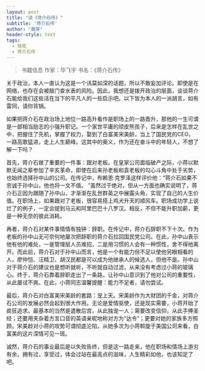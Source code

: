 ```yaml
---
layout: post
title: "读《蒋介石传》"
subtitle: '蒋介石传'
author: "磨芽"
header-style: text
tags:
  - 随笔
  - 蒋介石传
---
```


> 书籍信息  作家：毕飞宇  书名：《蒋介石传》

关于政治，本人一直认为这是一个讳莫如深的话题，所以不敢妄加评论。即使是在网络，也存在会被敲门查水表的风险。因此，我想还是拨开政治的层面，谈谈蒋介石能给我们这些活在当下的平凡人的一些启示吧。以下皆为本人的一派胡言，如有雷同，请你背锅。

如果把蒋介石在政治场上地位一路高升看作是职场上的一路晋升，那他的一生可谓是一部相当励志的小强升职记。一个家世平庸的顽皮熊孩子，后来是怎样在乱世之中，把握住了先机，掌握了权力，娶到了白富美宋美龄，当上了国民党的CEO，一路高歌猛进，走上人生巅峰。这其中的奥义，作为还在奋斗中的年轻人，不想了解一下吗？

首先，蒋介石做了重要的一件事：跟对老板。在皇家公司面临破产之际，小蒋以默默无闻之辈参加了辛亥革命，即使在后来孙老板和袁老板的勾心斗角中处于劣势，也始终选择孙中山的公司。在传记中，布赖恩·克罗泽这样评价他：“蒋介石如果不忠诚于孙中山，他也将一文不值。 ”虽然过于绝对，但从一方面也确实说明了，蒋介石正因为跟随了孙中山，才渐渐在乱世群英之中展露头角，实现了自己的人生价值。在职场上，如果跟对了老板，很容易搭上鸡犬升天的顺风车。职场成功学上说烂了的例子，一定会提到马云和阿里巴巴十八罗汉。相反，不但不能升职加薪，更是一种无奈的彼此消耗。

再者，蒋介石对某件事情情有独钟：辞职。在传记中，蒋介石辞职不下十次。作为老板的孙中山无可奈何地屡次把辞职的蒋介石拉回国民党公司。在此，孙中山表示他有他的难处，一是管理层人员难招，二是用习惯的人会有一种惯性，舍不得他离开。而此前，蒋介石对于孙中山而言，他是一个有能力但不足以使他另眼相看的人，廖仲恺、汪精卫、胡汉民都是可以成为他继承人的候选人，但他不是。孙中山对于蒋介石的建议也是想听就听，不听就自动过滤，从来没有考虑过小蒋的玻璃心。终于，蒋介石靠着辞职走出了一条路，让孙中山意识到了他对公司的重要性，从此屡试不爽。在此，小蒋同志温馨提醒：能力不足者，请勿尝试。

最后，蒋介石对白富美宋美龄的套路：宠上天。宋美龄作为大财团的千金，对蒋介石公司的发展必然会起到很大作用。无论是爱情驱使，还是现实需要，小蒋开始了疯狂追求。最基本的当然是遣散后宫，从此独宠一人；需要改变信仰，从此手捧圣经；还要用夹杂着方言口音的英语亲昵地称对方为“达令”；更要对她的家族多方照顾。宋美龄对小蒋的攻势可谓彻底沦陷，从她多次为小蒋斡旋于美国公司来看，白富美的这片深情可见一斑。

诚然，蒋介石的事业最后是以失败告终，但是这一路走来，他在职场和情场上游刃有余，拥有过，享受过，体会过站在最高点的滋味，人生精彩如他，也该知足了吧。
